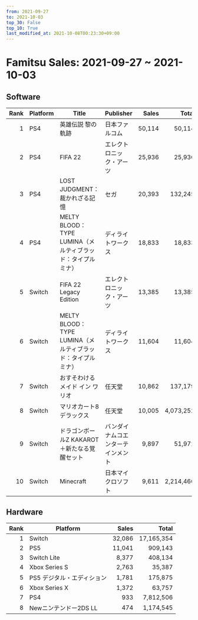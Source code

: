 ```yaml
---
from: 2021-09-27
to: 2021-10-03
top_30: False
top_10: True
last_modified_at: 2021-10-08T00:23:30+09:00
---
```

# Famitsu Sales: 2021-09-27 ~ 2021-10-03
## Software
| Rank | Platform | Title | Publisher | Sales | Total | Rate | New |
| -: | -- | -- | -- | -: | -: | -: | -- |
| 1 | PS4 | 英雄伝説 黎の軌跡 | 日本ファルコム | 50,114 | 50,114 |  | **New** |
| 2 | PS4 | FIFA 22 | エレクトロニック・アーツ | 25,936 | 25,936 |  | **New** |
| 3 | PS4 | LOST JUDGMENT：裁かれざる記憶 | セガ | 20,393 | 132,245 |  |  |
| 4 | PS4 | MELTY BLOOD： TYPE LUMINA（メルティブラッド：タイプルミナ） | ディライトワークス | 18,833 | 18,833 |  | **New** |
| 5 | Switch | FIFA 22 Legacy Edition | エレクトロニック・アーツ | 13,385 | 13,385 |  | **New** |
| 6 | Switch | MELTY BLOOD： TYPE LUMINA（メルティブラッド：タイプルミナ） | ディライトワークス | 11,604 | 11,604 |  | **New** |
| 7 | Switch | おすそわける メイド イン ワリオ | 任天堂 | 10,862 | 137,179 |  |  |
| 8 | Switch | マリオカート8 デラックス | 任天堂 | 10,005 | 4,073,252 |  |  |
| 9 | Switch | ドラゴンボールZ KAKAROT＋新たなる覚醒セット | バンダイナムコエンターテインメント | 9,897 | 51,971 |  |  |
| 10 | Switch | Minecraft | 日本マイクロソフト | 9,611 | 2,214,466 |  |  |

## Hardware
| Rank | Platform | Sales | Total |
| -: | -- | -: | -: |
| 1 | Switch | 32,086 | 17,165,354 |
| 2 | PS5 | 11,041 | 909,143 |
| 3 | Switch Lite | 8,377 | 408,134 |
| 4 | Xbox Series S | 2,763 | 35,387 |
| 5 | PS5 デジタル・エディション | 1,781 | 175,875 |
| 6 | Xbox Series X | 1,372 | 63,757 |
| 7 | PS4 | 933 | 7,812,506 |
| 8 | Newニンテンドー2DS LL | 474 | 1,174,545 |